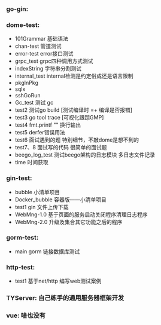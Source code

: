 ### go-gin:

### dome-test:
- 101Grammar 基础语法
- chan-test 管道测试
- error-test error接口测试
- grpc_test grpc四种调用方式测试
- indexString 字符串分割测试
- internal_test internal检测是约定俗成还是语言限制
- pkgInPkg
- sqlx
- sshGoRun
- Gc_test 测试 gc
- test2 测试go build           [测试编译时 =+ 编译是否报错]
- test3 go tool trace         [可视化跟踪GMP]
- test4 fmt.printf ""         换行输出
- test5 derfer错误用法
- test6 面试遇到的题            特别细节，不敲dome是想不到的
- test7、8 面试写的代码         很简单的面试题
- beego_log_test 测试beego架构的日志模块 多日志文件记录
- time 时间获取

### gin-test:
- bubble                      小清单项目
- Docker_bubble               容器版——小清单项目
- test1                       gin 文件上传下载
- WebMng-1.0                  基于页面的服务启动关闭程序清理日志程序
- WebMng-2.0                  升级及集合其它功能之后的程序

### gorm-test:
- main                        gorm 链接数据库测试

### http-test:
- test1                       基于net/http 编写web测试案例

### TYServer:                       自己练手的通用服务器框架开发

### vue:                            啥也没有
